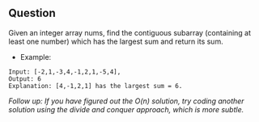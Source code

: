 ## Question
Given an integer array nums, find the contiguous subarray (containing at least one number) which has the largest sum and return its sum.

- Example:
```
Input: [-2,1,-3,4,-1,2,1,-5,4],
Output: 6
Explanation: [4,-1,2,1] has the largest sum = 6.
```
*Follow up:
If you have figured out the O(n) solution, try coding another solution using the divide and conquer approach, which is more subtle.*
